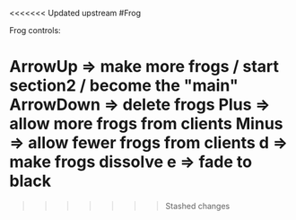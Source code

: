 <<<<<<< Updated upstream
#Frog

Frog controls: 

ArrowUp => make more frogs / start section2 / become the "main" 
ArrowDown => delete frogs
Plus => allow more frogs from clients 
Minus => allow fewer frogs from clients 
d => make frogs dissolve
e => fade to black 
=======
>>>>>>> Stashed changes
